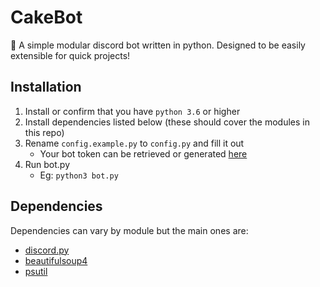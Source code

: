# CakeBot
🍰 A simple modular discord bot written in python. Designed to be easily extensible for quick projects!

## Installation
1. Install or confirm that you have `python 3.6` or higher
2. Install dependencies listed below (these should cover the modules in this repo)
3. Rename `config.example.py` to `config.py` and fill it out
    - Your bot token can be retrieved or generated [here](https://discord.com/developers/applications)
4. Run bot.py 
    - Eg: `python3 bot.py`

## Dependencies
Dependencies can vary by module but the main ones are:
- [discord.py](https://github.com/Rapptz/discord.py)
- [beautifulsoup4](https://pypi.org/project/beautifulsoup4/)
- [psutil](https://github.com/giampaolo/psutil)